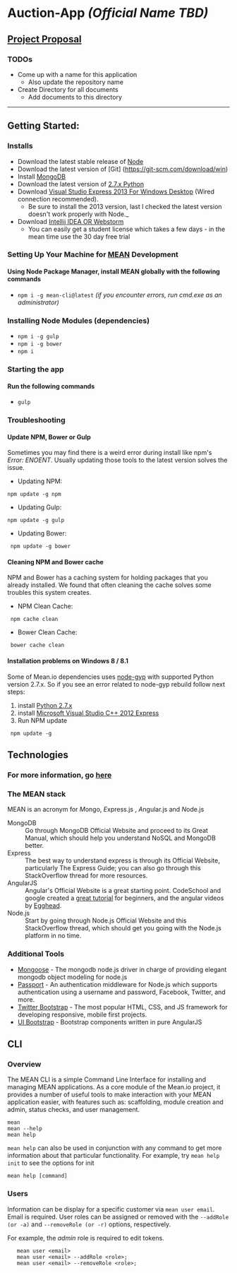 # Auction-App _(Official Name TBD)_

## [Project Proposal](./docs/Project-Proposal.pdf)
### TODOs
- Come up with a name for this application
  - Also update the repository name
- Create Directory for all documents
  - Add documents to this directory

<hr>

## Getting Started:
### Installs
- Download the latest stable release of [Node](https://nodejs.org/en/)
- Download the latest version of [Git] (https://git-scm.com/download/win)
- Install [MongoDB](https://docs.mongodb.com/manual/tutorial/install-mongodb-on-windows/)
- Download the latest version of [2.7.x Python](https://www.python.org/downloads/)
- Download [Visual Studio Express 2013 For Windows Desktop](https://www.microsoft.com/en-us/download/details.aspx?id=44914) (Wired connection recommended).
    - Be sure to install the 2013 version, last I checked the latest version doesn't work properly with Node._
- Download [Intellij IDEA OR Webstorm](https://www.jetbrains.com/student/)
  - You can easily get a student license which takes a few days - in the mean time use the 30 day free trial

### Setting Up Your Machine for [MEAN](http://mean.io) Development
#### Using Node Package Manager, install MEAN globally with the following commands
 - ```npm i -g mean-cli@latest``` _(if you encounter errors, run cmd.exe as an administrator)_

### Installing Node Modules (dependencies)
 - ```npm i -g gulp```
 - ```npm i -g bower```
 - ```npm i ```
 
 
### Starting the app
#### Run the following commands
 - ```gulp```


### Troubleshooting

#### Update NPM, Bower or Gulp
Sometimes you may find there is a weird error during install like npm's *Error: ENOENT*. Usually updating those tools to the latest version solves the issue.

* Updating NPM:
```
npm update -g npm
```

* Updating Gulp:
```
npm update -g gulp
```

* Updating Bower:
```
 npm update -g bower
```

#### Cleaning NPM and Bower cache
NPM and Bower has a caching system for holding packages that you already installed.
We found that often cleaning the cache solves some troubles this system creates.

* NPM Clean Cache:
```
 npm cache clean
```

* Bower Clean Cache:
```
 bower cache clean
```

#### Installation problems on Windows 8 / 8.1
Some of Mean.io dependencies uses [node-gyp](https://github.com/nodejs/node-gyp) with supported Python version 2.7.x. So if you see an error related to node-gyp rebuild follow next steps:

1. install [Python 2.7.x](https://www.python.org/downloads/)
2. install [Microsoft Visual Studio C++ 2012 Express](http://www.microsoft.com/en-us/download/details.aspx?id=34673)
3. Run NPM update

```
 npm update -g
```

## Technologies
### For more information, go [here](./docs/MEAN-README.MD)

### The MEAN stack

MEAN is an acronym for *M*ongo, *E*xpress.js , *A*ngular.js and *N*ode.js

<dl class="dl-horizontal">
<dt>MongoDB</dt>
<dd>Go through MongoDB Official Website and proceed to its Great Manual, which should help you understand NoSQL and MongoDB better.</dd>
<dt>Express</dt>
<dd>The best way to understand express is through its Official Website, particularly The Express Guide; you can also go through this StackOverflow thread for more resources.</dd>
<dt>AngularJS</dt>
<dd>Angular's Official Website is a great starting point. CodeSchool and google created a <a href="https://www.codeschool.com/courses/shaping-up-with-angular-js">great tutorial</a> for beginners, and the angular videos by <a href="https://egghead.io/">Egghead</a>.</dd>
<dt>Node.js</dt>
<dd>Start by going through Node.js Official Website and this StackOverflow thread, which should get you going with the Node.js platform in no time.</dd>
</dl>

### Additional Tools
* <a href="http://mongoosejs.com/">Mongoose</a> - The mongodb node.js driver in charge of providing elegant mongodb object modeling for node.js
* <a href="http://passportjs.org/">Passport</a> - An authentication middleware for Node.js which supports authentication using a username and password, Facebook, Twitter, and more.
* <a href="http://getbootstrap.com/">Twitter Bootstrap</a> - The most popular HTML, CSS, and JS framework for developing responsive, mobile first projects.
* <a href="http://angular-ui.github.io/bootstrap/">UI Bootstrap</a> - Bootstrap components written in pure AngularJS


## CLI
### Overview

The MEAN CLI is a simple Command Line Interface for installing and managing MEAN applications. As a core module of the Mean.io project, it provides a number of useful tools to make interaction with your MEAN application easier, with features such as: scaffolding, module creation and admin, status checks, and user management.
```
mean
mean --help
mean help
```
  <code>mean help</code> can also be used in conjunction with any command to get more information about that particular functionality. For example, try <code>mean help init</code> to see the options for init
```
mean help [command]
```
### Users

 <p>Information can be display for a specific customer via <code>mean user email</code>. Email is required. User roles can be assigned or removed with the <code>--addRole (or -a)</code> and <code>--removeRole (or -r)</code> options, respectively.</p>
  <p>For example, the <i>admin</i> role is required to edit tokens.</p>

```
   mean user <email>
   mean user <email> --addRole <role>;
   mean user <email> --removeRole <role>;
```
